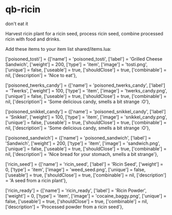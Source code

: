 # qb-ricin
 don't eat it

 Harvest ricin plant for a ricin seed, process ricin seed, combine processed ricin with food and drinks. 
 
 Add these items to your item list shared/items.lua:

['poisoned_tosti'] 				 = {['name'] = 'poisoned_tosti', 			 	  	  	['label'] = 'Grilled Cheese Sandwich', ['weight'] = 200, 		['type'] = 'item', 		['image'] = 'tosti.png', 				['unique'] = false, 	['useable'] = true, ['shouldClose'] = true,   ['combinable'] = nil,   ['description'] = 'Nice to eat'},

['poisoned_twerks_candy'] 		 = {['name'] = 'poisoned_twerks_candy', 			  	  	['label'] = 'Twerks', 					['weight'] = 100, 		['type'] = 'item', 		['image'] = 'twerks_candy.png', 		['unique'] = false, 	['useable'] = true, 	['shouldClose'] = true,	   ['combinable'] = nil,   ['description'] = 'Some delicious candy, smells a   bit strange :O'},

['poisoned_snikkel_candy'] 		 = {['name'] = 'poisoned_snikkel_candy', 			  	['label'] = 'Snikkel', 					['weight'] = 100, 		['type'] = 'item', 		['image'] = 'snikkel_candy.png', 		['unique'] = false, 	['useable'] = true, 	['shouldClose'] = true,	   ['combinable'] = nil,   ['description'] = 'Some delicious candy, smells a bit strange :O'},

['poisoned_sandwich'] 			 = {['name'] = 'poisoned_sandwich', 			  	  		['label'] = 'Sandwich', 				['weight'] = 200, 		['type'] = 'item', 		['image'] = 'sandwich.png', ['unique'] = false, 	['useable'] = true, 	['shouldClose'] = true,	   ['combinable'] = nil,   ['description'] = 'Nice bread for your stomach, smells a bit strange'},

['ricin_seed'] 				 	 = {['name'] = 'ricin_seed', 			    ['label'] = 'Ricin Seed', 				['weight'] = 0, 		['type'] = 'item', 		['image'] = 'weed_seed.png', 		   ['unique'] = false, 	['useable'] = true, 	['shouldClose'] = true,	   ['combinable'] = nil,   ['description'] = 'A seed from a ricin plant'},

['ricin_ready'] 				 = {['name'] = 'ricin_ready', 			    ['label'] = 'Ricin Powder', 				['weight'] = 0, 		['type'] = 'item', 		['image'] = 'cocaine_baggy.png', 		   ['unique'] = false, 	['useable'] = true, 	['shouldClose'] = true,	   ['combinable'] = nil,   ['description'] = 'Processed powder from a ricin seed'},
